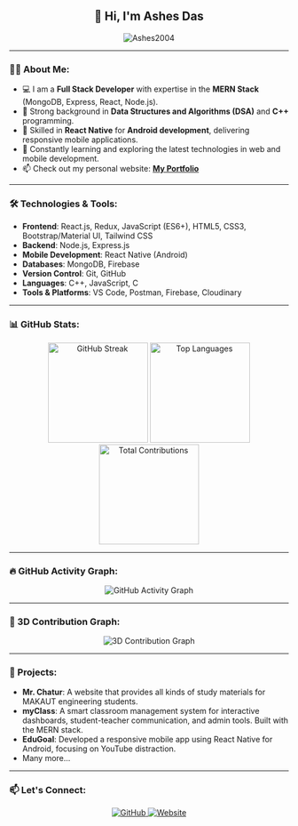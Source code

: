 <h2 align="center">👋 Hi, I'm <b>Ashes Das</b></h2>

<p align="center">
  <img src="https://komarev.com/ghpvc/?username=Ashes2004&label=Profile%20views&color=0e75b6&style=flat" alt="Ashes2004" />
</p>

---

### 👨‍💻 About Me:

- 💻 I am a **Full Stack Developer** with expertise in the **MERN Stack** (MongoDB, Express, React, Node.js).
- 🔧 Strong background in **Data Structures and Algorithms (DSA)** and **C++** programming.
- 📱 Skilled in **React Native** for **Android development**, delivering responsive mobile applications.
- 🌱 Constantly learning and exploring the latest technologies in web and mobile development.
- 📫 Check out my personal website: <b>[My Portfolio](https://mrashesdas.vercel.app/)</b>

---

### 🛠️ Technologies & Tools:

- **Frontend**: React.js, Redux, JavaScript (ES6+), HTML5, CSS3, Bootstrap/Material UI, Tailwind CSS
- **Backend**: Node.js, Express.js
- **Mobile Development**: React Native (Android)
- **Databases**: MongoDB, Firebase
- **Version Control**: Git, GitHub
- **Languages**: C++, JavaScript, C
- **Tools & Platforms**: VS Code, Postman, Firebase, Cloudinary

---

### 📊 GitHub Stats:

<p align="center">
  <img height="180em" src="https://github-readme-streak-stats.herokuapp.com/?user=Ashes2004&theme=radical&hide_border=true" alt="GitHub Streak"/>
  <img height="180em" src="https://github-readme-stats.vercel.app/api/top-langs/?username=Ashes2004&hide=html&layout=compact&theme=radical" alt="Top Languages"/>
  <img height="180em" src="https://github-profile-summary-cards.vercel.app/api/cards/profile-details?username=Ashes2004&theme=radical" alt="Total Contributions"/>
</p>

---

### 🔥 GitHub Activity Graph:

<p align="center">
  <img src="https://github-readme-activity-graph.vercel.app/graph?username=Ashes2004&theme=react-dark&hide_border=true" alt="GitHub Activity Graph">
</p>

---

### 🎨 3D Contribution Graph:

<p align="center">
  <img src="https://github.com/Ashes2004/Ashes2004/blob/output/github-contribution-grid-snake.svg" alt="3D Contribution Graph">
</p>

---

### 🚀 Projects:

- **Mr. Chatur**: A website that provides all kinds of study materials for MAKAUT engineering students.
- **myClass**: A smart classroom management system for interactive dashboards, student-teacher communication, and admin tools. Built with the MERN stack.
- **EduGoal**: Developed a responsive mobile app using React Native for Android, focusing on YouTube distraction.
- Many more...

---

### 📫 Let's Connect:

<p align="center">
  <a href="https://github.com/Ashes2004">
    <img src="https://img.shields.io/badge/GitHub-Ashes2004-black?style=for-the-badge&logo=github" alt="GitHub">
  </a>
  <a href="https://mrchatur.com/">
    <img src="https://img.shields.io/badge/Website-Mr.%20Chatur-blue?style=for-the-badge&logo=google-chrome" alt="Website">
  </a>
</p>

<!---
Ashes2004/Ashes2004 is a ✨ special ✨ repository because its `README.md` (this file) appears on your GitHub profile.
You can click the Preview link to take a look at your changes.
--->

